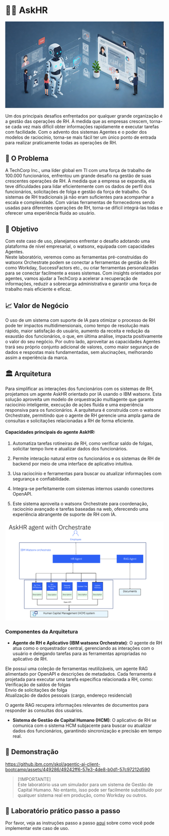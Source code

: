 # 🧑‍💼 AskHR

<img alt="AskHR" src="assets/hr_landscape.jpg">

Um dos principais desafios enfrentados por qualquer grande organização é a gestão das operações de RH. À medida que as empresas crescem, torna-se cada vez mais difícil obter informações rapidamente e executar tarefas com facilidade. Com o advento dos sistemas Agentes e o poder dos modelos de raciocínio, torna-se mais fácil ter um único ponto de entrada para realizar praticamente todas as operações de RH.

## 🤔 O Problema

A TechCorp Inc., uma líder global em TI com uma força de trabalho de 100.000 funcionários, enfrentou um grande desafio na gestão de suas crescentes operações de RH. À medida que a empresa se expandia, ela teve dificuldades para lidar eficientemente com os dados de perfil dos funcionários, solicitações de folga e gestão da força de trabalho. Os sistemas de RH tradicionais já não eram suficientes para acompanhar a escala e complexidade. Com várias ferramentas de fornecedores sendo usadas para diferentes operações de RH, torna-se difícil integrá-las todas e oferecer uma experiência fluida ao usuário.

## 🎯 Objetivo

Com este caso de uso, planejamos enfrentar o desafio adotando uma plataforma de nível empresarial, o watsonx, equipada com capacidades Agentes.  
Neste laboratório, veremos como as ferramentas pré-construídas do watsonx Orchestrate podem se conectar a ferramentas de gestão de RH como Workday, SuccessFactors etc., ou criar ferramentas personalizadas para se conectar facilmente a esses sistemas. Com insights orientados por agentes, vamos ajudar a TechCorp a acelerar a recuperação de informações, reduzir a sobrecarga administrativa e garantir uma força de trabalho mais eficiente e eficaz.

## 📈 Valor de Negócio

O uso de um sistema com suporte de IA para otimizar o processo de RH pode ter impactos multidimensionais, como tempo de resolução mais rápido, maior satisfação do usuário, aumento da receita e redução da exaustão dos funcionários, o que, em última análise, impacta positivamente o valor do seu negócio. Por outro lado, aproveitar as capacidades Agentes trará seu próprio conjunto adicional de valores, como maior segurança de dados e respostas mais fundamentadas, sem alucinações, melhorando assim a experiência da marca.

## 🏛️ Arquitetura

Para simplificar as interações dos funcionários com os sistemas de RH, projetamos um agente AskHR orientado por IA usando o IBM watsonx. Esta solução aproveita um modelo de orquestração multiagente que garante raciocínio inteligente, execução de ações fluida e uma experiência responsiva para os funcionários. A arquitetura é construída com o watsonx Orchestrate, permitindo que o agente de RH gerencie uma ampla gama de consultas e solicitações relacionadas a RH de forma eficiente.

#### Capacidades principais do agente AskHR:

1. Automatiza tarefas rotineiras de RH, como verificar saldo de folgas, solicitar tempo livre e atualizar dados dos funcionários.

2. Permite interação natural entre os funcionários e os sistemas de RH de backend por meio de uma interface de aplicativo intuitiva.

3. Usa raciocínio e ferramentas para buscar ou atualizar informações com segurança e confiabilidade.

4. Integra-se perfeitamente com sistemas internos usando conectores OpenAPI.

5. Este sistema aproveita o watsonx Orchestrate para coordenação, raciocínio avançado e tarefas baseadas na web, oferecendo uma experiência abrangente de suporte de RH com IA.

<img alt="AskHR" src="assets/arch_diagm.png">

### Componentes da Arquitetura

- **Agente de RH e Aplicativo (IBM watsonx Orchestrate)**: O agente de RH atua como o orquestrador central, gerenciando as interações com o usuário e delegando tarefas para as ferramentas apropriadas no aplicativo de RH.

Ele possui uma coleção de ferramentas reutilizáveis, um agente RAG alimentado por OpenAPI e descrições de metadados. Cada ferramenta é projetada para executar uma tarefa específica relacionada a RH, como:  
Verificação de saldos de folgas  
Envio de solicitações de folga  
Atualização de dados pessoais (cargo, endereço residencial)

O agente RAG recupera informações relevantes de documentos para responder às consultas dos usuários.

- **Sistema de Gestão de Capital Humano (HCM)**: O aplicativo de RH se comunica com o sistema HCM subjacente para buscar ou atualizar dados dos funcionários, garantindo sincronização e precisão em tempo real.

## 🎥 Demonstração

https://github.ibm.com/skol/agentic-ai-client-bootcamp/assets/449286/49242ff6-57e3-4de8-b0d1-57c97212d590

> [!IMPORTANTE]  
> Este laboratório usa um simulador para um sistema de Gestão de Capital Humano. No entanto, isso pode ser facilmente substituído por qualquer sistema real em produção, como Workday ou outros.

## 📄 Laboratório prático passo a passo

Por favor, veja as instruções passo a passo [aqui](/usecases/ask-hr/assets/hands-on-lab-askHR.md) sobre como você pode implementar este caso de uso.
